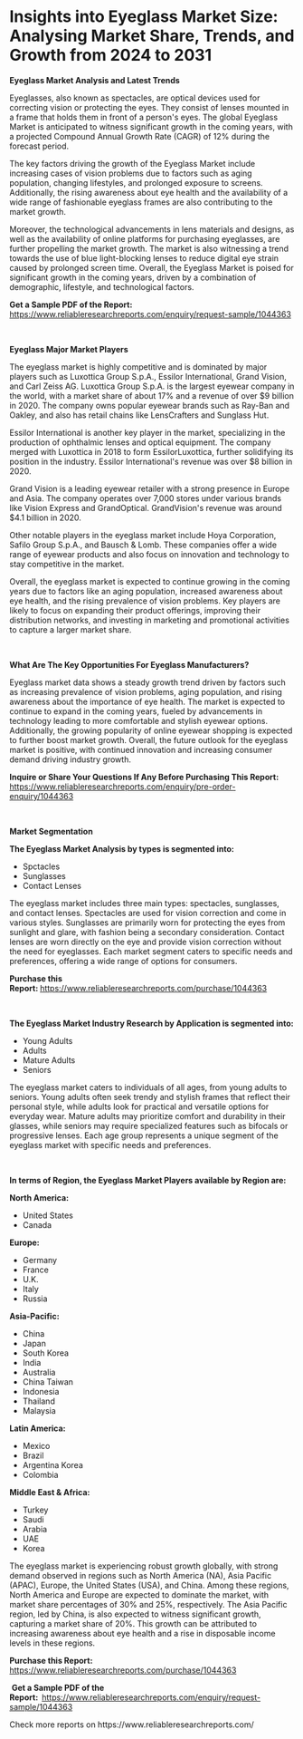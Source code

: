 <p><h1>Insights into Eyeglass Market Size: Analysing Market Share, Trends, and Growth from 2024 to 2031</h1></p><p><strong>Eyeglass Market Analysis and Latest Trends</strong></p>
<p><p>Eyeglasses, also known as spectacles, are optical devices used for correcting vision or protecting the eyes. They consist of lenses mounted in a frame that holds them in front of a person's eyes. The global Eyeglass Market is anticipated to witness significant growth in the coming years, with a projected Compound Annual Growth Rate (CAGR) of 12% during the forecast period. </p><p>The key factors driving the growth of the Eyeglass Market include increasing cases of vision problems due to factors such as aging population, changing lifestyles, and prolonged exposure to screens. Additionally, the rising awareness about eye health and the availability of a wide range of fashionable eyeglass frames are also contributing to the market growth. </p><p>Moreover, the technological advancements in lens materials and designs, as well as the availability of online platforms for purchasing eyeglasses, are further propelling the market growth. The market is also witnessing a trend towards the use of blue light-blocking lenses to reduce digital eye strain caused by prolonged screen time. Overall, the Eyeglass Market is poised for significant growth in the coming years, driven by a combination of demographic, lifestyle, and technological factors.</p></p>
<p><strong>Get a Sample PDF of the Report:&nbsp;</strong> <a href="https://www.reliableresearchreports.com/enquiry/request-sample/1044363">https://www.reliableresearchreports.com/enquiry/request-sample/1044363</a></p>
<p>&nbsp;</p>
<p><strong>Eyeglass Major Market Players</strong></p>
<p><p>The eyeglass market is highly competitive and is dominated by major players such as Luxottica Group S.p.A., Essilor International, Grand Vision, and Carl Zeiss AG. Luxottica Group S.p.A. is the largest eyewear company in the world, with a market share of about 17% and a revenue of over $9 billion in 2020. The company owns popular eyewear brands such as Ray-Ban and Oakley, and also has retail chains like LensCrafters and Sunglass Hut.</p><p>Essilor International is another key player in the market, specializing in the production of ophthalmic lenses and optical equipment. The company merged with Luxottica in 2018 to form EssilorLuxottica, further solidifying its position in the industry. Essilor International's revenue was over $8 billion in 2020.</p><p>Grand Vision is a leading eyewear retailer with a strong presence in Europe and Asia. The company operates over 7,000 stores under various brands like Vision Express and GrandOptical. GrandVision's revenue was around $4.1 billion in 2020.</p><p>Other notable players in the eyeglass market include Hoya Corporation, Safilo Group S.p.A., and Bausch & Lomb. These companies offer a wide range of eyewear products and also focus on innovation and technology to stay competitive in the market.</p><p>Overall, the eyeglass market is expected to continue growing in the coming years due to factors like an aging population, increased awareness about eye health, and the rising prevalence of vision problems. Key players are likely to focus on expanding their product offerings, improving their distribution networks, and investing in marketing and promotional activities to capture a larger market share.</p></p>
<p>&nbsp;</p>
<p><strong>What Are The Key Opportunities For Eyeglass Manufacturers?</strong></p>
<p><p>Eyeglass market data shows a steady growth trend driven by factors such as increasing prevalence of vision problems, aging population, and rising awareness about the importance of eye health. The market is expected to continue to expand in the coming years, fueled by advancements in technology leading to more comfortable and stylish eyewear options. Additionally, the growing popularity of online eyewear shopping is expected to further boost market growth. Overall, the future outlook for the eyeglass market is positive, with continued innovation and increasing consumer demand driving industry growth.</p></p>
<p><strong>Inquire or Share Your Questions If Any Before Purchasing This Report:</strong> <a href="https://www.reliableresearchreports.com/enquiry/pre-order-enquiry/1044363">https://www.reliableresearchreports.com/enquiry/pre-order-enquiry/1044363</a></p>
<p>&nbsp;</p>
<p><strong>Market Segmentation</strong></p>
<p><strong>The Eyeglass Market Analysis by types is segmented into:</strong></p>
<p><ul><li>Spctacles</li><li>Sunglasses</li><li>Contact Lenses</li></ul></p>
<p><p>The eyeglass market includes three main types: spectacles, sunglasses, and contact lenses. Spectacles are used for vision correction and come in various styles. Sunglasses are primarily worn for protecting the eyes from sunlight and glare, with fashion being a secondary consideration. Contact lenses are worn directly on the eye and provide vision correction without the need for eyeglasses. Each market segment caters to specific needs and preferences, offering a wide range of options for consumers.</p></p>
<p><strong>Purchase this Report:&nbsp;</strong><a href="https://www.reliableresearchreports.com/purchase/1044363">https://www.reliableresearchreports.com/purchase/1044363</a></p>
<p>&nbsp;</p>
<p><strong>The Eyeglass Market Industry Research by Application is segmented into:</strong></p>
<p><ul><li>Young Adults</li><li>Adults</li><li>Mature Adults</li><li>Seniors</li></ul></p>
<p><p>The eyeglass market caters to individuals of all ages, from young adults to seniors. Young adults often seek trendy and stylish frames that reflect their personal style, while adults look for practical and versatile options for everyday wear. Mature adults may prioritize comfort and durability in their glasses, while seniors may require specialized features such as bifocals or progressive lenses. Each age group represents a unique segment of the eyeglass market with specific needs and preferences.</p></p>
<p>&nbsp;</p>
<p><strong>In terms of Region, the Eyeglass Market Players available by Region are:</strong></p>
<p>
    <p> <strong> North America: </strong>
        <ul>
            <li>United States</li>
            <li>Canada</li>
        </ul>
        </p> 
    <p> <strong> Europe: </strong>
        <ul>
            <li>Germany</li>
            <li>France</li>
            <li>U.K.</li>
            <li>Italy</li>
            <li>Russia</li>
        </ul>
        </p> 
    <p> <strong> Asia-Pacific: </strong>
        <ul>
            <li>China</li>
            <li>Japan</li>
            <li>South Korea</li>
            <li>India</li>
            <li>Australia</li>
            <li>China Taiwan</li>
            <li>Indonesia</li>
            <li>Thailand</li>
            <li>Malaysia</li>
        </ul>
        </p> 
    <p> <strong> Latin America: </strong>
        <ul>
            <li>Mexico</li>
            <li>Brazil</li>
            <li>Argentina Korea</li>
            <li>Colombia</li>
        </ul>
        </p> 
    <p> <strong> Middle East & Africa: </strong>
        <ul>
            <li>Turkey</li>
            <li>Saudi</li>
            <li>Arabia</li>
            <li>UAE</li>
            <li>Korea</li>
        </ul>
    </p>
    </p>
<p><p>The eyeglass market is experiencing robust growth globally, with strong demand observed in regions such as North America (NA), Asia Pacific (APAC), Europe, the United States (USA), and China. Among these regions, North America and Europe are expected to dominate the market, with market share percentages of 30% and 25%, respectively. The Asia Pacific region, led by China, is also expected to witness significant growth, capturing a market share of 20%. This growth can be attributed to increasing awareness about eye health and a rise in disposable income levels in these regions.</p></p>
<p><strong>Purchase this Report: </strong><a href="https://www.reliableresearchreports.com/purchase/1044363">https://www.reliableresearchreports.com/purchase/1044363</a></p>
<p>&nbsp;<strong>Get a Sample PDF of the Report:&nbsp;&nbsp;</strong><a href="https://www.reliableresearchreports.com/enquiry/request-sample/1044363">https://www.reliableresearchreports.com/enquiry/request-sample/1044363</a></p>
<p><strong></strong></p>
<p>Check more reports on https://www.reliableresearchreports.com/</p>